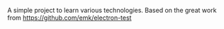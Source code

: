 A simple project to learn various technologies. Based on the great work from https://github.com/emk/electron-test
